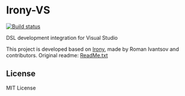 # Irony-VS

[![Build status](https://ci.appveyor.com/api/projects/status/5bjg7h4ou45m2ejc?svg=true)](https://ci.appveyor.com/project/hozuki/irony-vs)

DSL development integration for Visual Studio

This project is developed based on [Irony](https://irony.codeplex.com), made by Roman Ivantsov and contributors. Original readme: [ReadMe.txt](ReadMe.txt)

## License

MIT License
